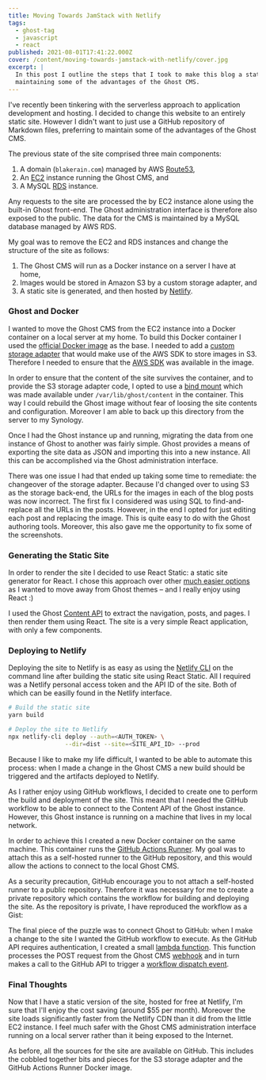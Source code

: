 ```yaml
---
title: Moving Towards JamStack with Netlify
tags:
  - ghost-tag
  - javascript
  - react
published: 2021-08-01T17:41:22.000Z
cover: /content/moving-towards-jamstack-with-netlify/cover.jpg
excerpt: |
  In this post I outline the steps that I took to make this blog a static site, whilst still
  maintaining some of the advantages of the Ghost CMS.
---
```


I've recently been tinkering with the serverless approach to application development and hosting. I decided to change this website to an entirely static site. However I didn't want to just use a GitHub repository of Markdown files, preferring to maintain some of the advantages of the Ghost CMS.

The previous state of the site comprised three main components:

1. A domain (`blakerain.com`) managed by AWS [Route53](https://aws.amazon.com/route53/),
1. An [EC2](https://aws.amazon.com/ec2/) instance running the Ghost CMS, and
1. A MySQL [RDS](https://aws.amazon.com/rds/) instance.

Any requests to the site are processed the by EC2 instance alone using the built-in Ghost front-end. The Ghost administration interface is therefore also exposed to the public. The data for the CMS is maintained by a MySQL database managed by AWS RDS.

My goal was to remove the EC2 and RDS instances and change the structure of the site as follows:

1. The Ghost CMS will run as a Docker instance on a server I have at home,
1. Images would be stored in Amazon S3 by a custom storage adapter, and
1. A static site is generated, and then hosted by [Netlify](https://www.netlify.com).

### Ghost and Docker

I wanted to move the Ghost CMS from the EC2 instance into a Docker container on a local server at my home. To build this Docker container I used the [official Docker image](http://localhost:2368/p/754d8315-38fa-49ad-8ac1-62ffc1f02c2e/) as the base. I needed to add a [custom storage adapter](https://ghost.org/docs/config/#creating-a-custom-storage-adapter) that would make use of the AWS SDK to store images in S3. Therefore I needed to ensure that the [AWS SDK](https://www.npmjs.com/package/aws-sdk) was available in the image.

In order to ensure that the content of the site survives the container, and to provide the S3 storage adapter code, I opted to use a [bind mount](https://docs.docker.com/storage/bind-mounts/) which was made available under `/var/lib/ghost/content` in the container. This way I could rebuild the Ghost image without fear of loosing the site contents and configuration. Moreover I am able to back up this directory from the server to my Synology.

Once I had the Ghost instance up and running, migrating the data from one instance of Ghost to another was fairly simple. Ghost provides a means of exporting the site data as JSON and importing this into a new instance. All this can be accomplished via the Ghost administration interface.

There was one issue I had that ended up taking some time to remediate: the changeover of the storage adapter. Because I'd changed over to using S3 as the storage back-end, the URLs for the images in each of the blog posts was now incorrect. The first fix I considered was using SQL to find-and-replace all the URLs in the posts. However, in the end I opted for just editing each post and replacing the image. This is quite easy to do with the Ghost authoring tools. Moreover, this also gave me the opportunity to fix some of the screenshots.

### Generating the Static Site

In order to render the site I decided to use React Static: a static site generator for React. I chose this approach over other [much easier options](https://ghost.org/docs/jamstack/) as I wanted to move away from Ghost themes – and I really enjoy using React :)

<Bookmark
url="https://github.com/react-static/react-static"
title="GitHub - react-static/react-static: ⚛️ 🚀 A progressive static site generator for React."
description="⚛️ 🚀 A progressive static site generator for React. - GitHub - react-static/react-static: ⚛️ 🚀 A progressive static site generator for React."
author="react-static"
publisher="GitHub"
thumbnail="https://repository-images.githubusercontent.com/102987907/733d9200-6288-11e9-9f58-538c156753f8"
icon="https://github.com/fluidicon.png" />

I used the Ghost [Content API](https://ghost.org/docs/content-api/) to extract the navigation, posts, and pages. I then render them using React. The site is a very simple React application, with only a few components.

### Deploying to Netlify

Deploying the site to Netlify is as easy as using the [Netlify CLI](https://docs.netlify.com/cli/get-started/) on the command line after building the static site using React Static. All I required was a Netlify personal access token and the API ID of the site. Both of which can be easilly found in the Netlify interface.

```bash
# Build the static site
yarn build

# Deploy the site to Netlify
npx netlify-cli deploy --auth=<AUTH_TOKEN> \
                --dir=dist --site=<SITE_API_ID> --prod
```

Because I like to make my life difficult, I wanted to be able to automate this process: when I made a change in the Ghost CMS a new build should be triggered and the artifacts deployed to Netlify.

As I rather enjoy using GitHub workflows, I decided to create one to perform the build and deployment of the site. This meant that I needed the GitHub workflow to be able to connect to the Content API of the Ghost instance. However, this Ghost instance is running on a machine that lives in my local network.

In order to achieve this I created a new Docker container on the same machine. This container runs the [GitHub Actions Runner](https://github.com/actions/runner). My goal was to attach this as a self-hosted runner to the GitHub repository, and this would allow the actions to connect to the local Ghost CMS.

As a security precaution, GitHub encourage you to not attach a self-hosted runner to a public repository. Therefore it was necessary for me to create a private repository which contains the workflow for building and deploying the site. As the repository is private, I have reproduced the workflow as a Gist:

<Bookmark
  url="https://gist.github.com/BlakeRain/cae8edfa273d7603d25e5527c6821984"
  title="Workflow to build and deploy the static blakerain.com"
  description="Workflow to build and deploy the static blakerain.com - deploy.yml"
  author="262588213843476"
  publisher="Gist"
  thumbnail="https://github.githubassets.com/images/modules/gists/gist-og-image.png"
  icon="https://gist.github.com/fluidicon.png" />

The final piece of the puzzle was to connect Ghost to GitHub: when I make a change to the site I wanted the GitHub workflow to execute. As the GitHub API requires authentication, I created a small [lambda function](https://github.com/BlakeRain/blakerain.com/blob/main/lambda/ghost-post-actions/index.js). This function processes the POST request from the Ghost CMS [webhook](https://ghost.org/docs/webhooks/) and in turn makes a call to the GitHub API to trigger a [workflow dispatch event](https://docs.github.com/en/rest/reference/actions#create-a-workflow-dispatch-event).

### Final Thoughts

Now that I have a static version of the site, hosted for free at Netlify, I'm sure that I'll enjoy the cost saving (around $55 per month). Moreover the site loads significantly faster from the Netlify CDN than it did from the little EC2 instance. I feel much safer with the Ghost CMS administration interface running on a local server rather than it being exposed to the Internet.

As before, all the sources for the site are available on GitHub. This includes the cobbled together bits and pieces for the S3 storage adapter and the GitHub Actions Runner Docker image.

<Bookmark
  url="https://github.com/BlakeRain/blakerain.com"
  title="GitHub - BlakeRain/blakerain.com: Repository for the static generator for my blog"
  description="Repository for the static generator for my blog. Contribute to BlakeRain/blakerain.com development by creating an account on GitHub."
  author="BlakeRain"
  publisher="GitHub"
  thumbnail="https://repository-images.githubusercontent.com/155570276/9e808f00-3b06-11eb-913d-44e30d832a70"
  icon="https://github.com/fluidicon.png" />
